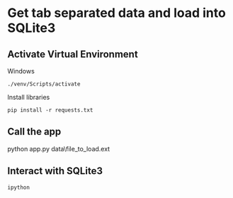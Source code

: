 # Get tab separated data and load into SQLite3 

## Activate Virtual Environment 

Windows
```
./venv/Scripts/activate
``` 
Install libraries 
```
pip install -r requests.txt
```

## Call the app 

python app.py data\file_to_load.ext

## Interact with SQLite3

```
ipython 
```